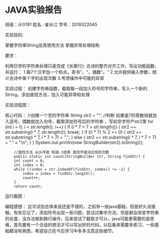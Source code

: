 # JAVA实验报告
班级：计G191
姓名 : 崔长江
学号：2019322045

实验目的:

掌握字符串String及其使用方法
掌握异常处理结构

要求：

利用已学的字符串处理只是完成《长歌行》古诗的整齐对齐工作，写出功能函数，并运行：
1.每7个汉字加一个标点，奇书”，“，偶数”。“
2.允许提供输入参数，统计古诗中某个字的出现次数
3.考虑操作中可能的异常

实验过程：
创建字符串函数，截取每一段加入符号的字符串，写入一个新的String，添加查找方法，加入可能异常和处理


实验流程图：


核心代码：
		//创建一个空的字符串
		String str2 = "";
		//判断  如果是7的奇数倍就加入逗号，偶数就加入句号，截取添加符号后的字符串 ，写如空字符产str2里
		for (int i = 0; i < str.length(); i++) {
			if (i * 7 + 7 > str.length()) {
				str2 += str.substring(i * 7, str.length());
				break;
			}
			if ((i * 7) % 2 == 0) {
				str2 += str.substring(i * 7, i * 7 + 7) + ",";
			} else {
				str2 += str.substring(i * 7, i * 7 + 7) + "." + "\n";
			}
		}
		System.out.println(new StringBuilder(str2).toString());
		
		//查找方法 从头开始 知道-1结束 查找字或词出现的次数
		public static int count(StringBuilder str, String findStr) {
		int count = 0;
		int index = 0;
		while ((index = str.indexOf(findStr, index)) != -1) {
			index = index + findStr.length();
			count++;
		}
		return count;

运行截图：

编程感想：
这次试验总体来说还是不错的，之前有一些java基础，但是好久没接触，有些忘记了，添加符号出现一些问题，尝试过集中方法，但是都会改变字符串的长度，没办法做到换行操作，后来尝试了截取才可以，java可能更需要的是思维，首先要有一个合适的想法才可以写出好的代码，以后看来需要多练习，一些基础都没有熟悉，希望自己在今后学习中多多注意这些细节。
